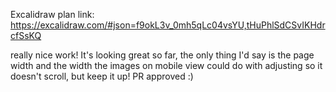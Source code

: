 Excalidraw plan link:
https://excalidraw.com/#json=f9okL3v_0mh5qLc04vsYU,tHuPhlSdCSvIKHdrcfSsKQ


really nice work! It's looking great so far, the only thing I'd say is the page width and the width the images on mobile view could do with adjusting so it doesn't scroll, but keep it up! PR approved :)
